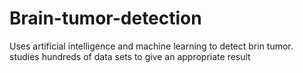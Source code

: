 # Brain-tumor-detection
Uses artificial intelligence and machine learning to detect brin tumor. studies hundreds of data sets to give an appropriate result
